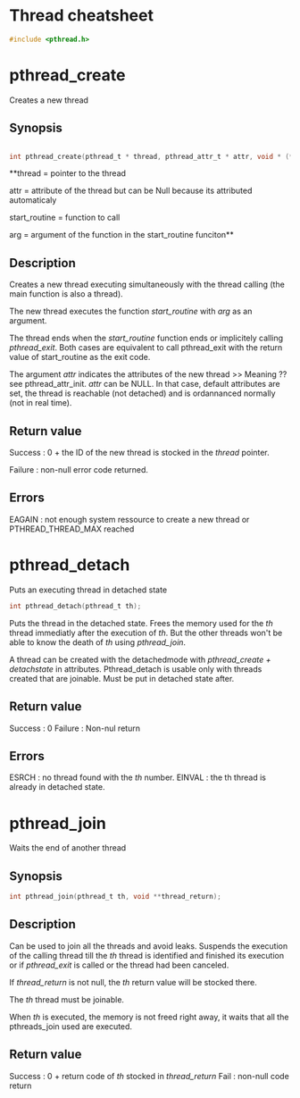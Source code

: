 # Thread cheatsheet

```c
#include <pthread.h>
```

# pthread_create
Creates a new thread
## Synopsis
```c

int pthread_create(pthread_t * thread, pthread_attr_t * attr, void * (*start_routine)(void *), void * arg);
```
**thread = pointer to the thread

attr = attribute of the thread but can be Null because its attributed automaticaly

start_routine = function to call

arg = argument of the function in the start_routine funciton**

## Description
Creates a new thread executing simultaneously with the thread calling (the main function is also a thread). 

The new thread executes the function *start_routine* with *arg* as an argument.

The thread ends when the *start_routine* function ends or implicitely calling *pthread_exit*.
Both cases are equivalent to call pthread_exit with the return value of start_routine as the exit code.

The argument *attr* indicates the attributes of the new thread >> Meaning ?? see pthread_attr_init. 
*attr* can be NULL. In that case, default attributes are set, the thread is reachable (not detached) and is ordannanced normally (not in real time).

## Return value

Success : 0 + the ID of the new thread is stocked in the *thread* pointer.

Failure : non-null error code returned.

## Errors
EAGAIN : not enough system ressource to create a new thread or PTHREAD_THREAD_MAX reached

# pthread_detach
Puts an executing thread in detached state
```c
int pthread_detach(pthread_t th);
```
Puts the thread in the detached state. Frees the memory used for the *th* thread immediatly after the execution of *th*. But the other threads won't be able to know the death of *th* using *pthread_join*.

A thread can be created with the detachedmode with *pthread_create + detachstate* in attributes. Pthread_detach is usable only with threads created that are joinable. Must be put in detached state after.

## Return value
Success : 0
Failure : Non-nul return

## Errors
ESRCH : no thread found with the *th* number.
EINVAL : the th thread is already in detached state.


# pthread_join
Waits the end of another thread
## Synopsis
```c
int pthread_join(pthread_t th, void **thread_return);  
```
## Description
Can be used to join all the threads and avoid leaks.
Suspends the execution of the calling thread till the *th* thread is identified and finished its execution or if *pthread_exit* is called or the thread had been canceled.

If *thread_return* is not null, the *th* return value will be stocked there.

The *th* thread must be joinable.

When *th* is executed, the memory is not freed right away, it waits that all the pthreads_join used are executed.

## Return value
Success : 0 + return code of *th* stocked in *thread_return* 
Fail : non-null code return 


